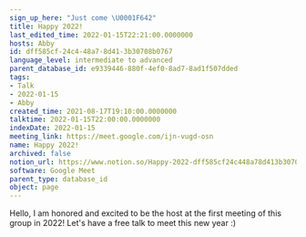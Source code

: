 ```yaml
---
sign_up_here: "Just come \U0001F642"
title: Happy 2022!
last_edited_time: 2022-01-15T22:21:00.0000000
hosts: Abby
id: dff585cf-24c4-48a7-8d41-3b30708b0767
language_level: intermediate to advanced
parent_database_id: e9339446-880f-4ef0-8ad7-8ad1f507dded
tags:
- Talk
- 2022-01-15
- Abby
created_time: 2021-08-17T19:10:00.0000000
talktime: 2022-01-15T22:00:00.0000000
indexDate: 2022-01-15
meeting_link: https://meet.google.com/ijn-vugd-osn
name: Happy 2022!
archived: false
notion_url: https://www.notion.so/Happy-2022-dff585cf24c448a78d413b30708b0767
software: Google Meet
parent_type: database_id
object: page
---
```


Hello, I am honored and excited to be the host at the first meeting of this group in 2022! Let's have a free talk to meet this new year :)





